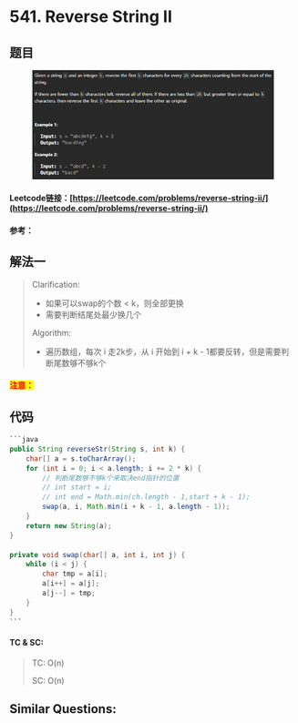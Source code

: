 # 541. Reverse String II

## 题目

<figure><img src="../../.gitbook/assets/image (5) (1) (1) (1) (1).png" alt=""><figcaption></figcaption></figure>

#### Leetcode链接：[https://leetcode.com/problems/reverse-string-ii/](https://leetcode.com/problems/reverse-string-ii/)

#### 参考：

## 解法一

> Clarification:&#x20;
>
> * 如果可以swap的个数 < k，则全部更换
> * 需要判断结尾处最少换几个
>
> Algorithm:&#x20;
>
> * 遍历数组，每次 i 走2k步，从 i 开始到 i + k - 1都要反转，但是需要判断尾数够不够k个

#### <mark style="color:red;">注意：</mark>

## 代码

````java
```java
public String reverseStr(String s, int k) {
    char[] a = s.toCharArray();
    for (int i = 0; i < a.length; i += 2 * k) {
        // 判断尾数够不够k个来取决end指针的位置
        // int start = i;
        // int end = Math.min(ch.length - 1,start + k - 1);
        swap(a, i, Math.min(i + k - 1, a.length - 1));
    }
    return new String(a);
}

private void swap(char[] a, int i, int j) {
    while (i < j) {
        char tmp = a[i];
        a[i++] = a[j];
        a[j--] = tmp;
    }
}
```
````

#### TC & SC:&#x20;

> TC: O(n)
>
> SC: O(n)

## **Similar Questions:**&#x20;
